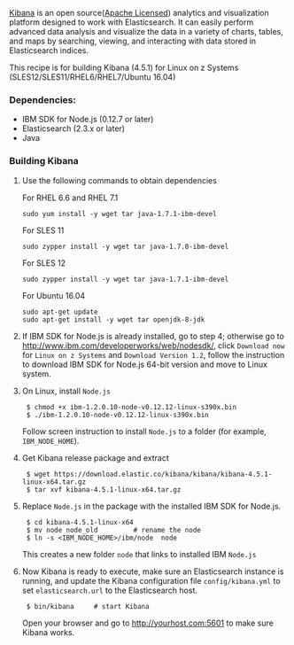 <!---PACKAGE:Kibana--->
<!---DISTRO:RHEL 6.6:4.5.1--->
<!---DISTRO:RHEL 7.1:4.5.1--->
<!---DISTRO:SLES 11:4.5.1--->
<!---DISTRO:SLES 12:4.5.1--->

[Kibana](https://www.elastic.co/downloads/kibana) is an open source([Apache Licensed](https://github.com/elastic/kibana/blob/master/LICENSE.md)) analytics and visualization platform designed to work with Elasticsearch. It can easily perform advanced data analysis and visualize the data in a variety of charts, tables, and maps by searching, viewing, and interacting with data stored in Elasticsearch indices.

This recipe is for building Kibana (4.5.1) for Linux on z Systems (SLES12/SLES11/RHEL6/RHEL7/Ubuntu 16.04)

### Dependencies:
   - IBM SDK for Node.js (0.12.7 or later)
   - Elasticsearch (2.3.x or later)
   - Java


### Building Kibana

1. Use the following commands to obtain dependencies

    For RHEL 6.6 and RHEL 7.1
    ```shell
    sudo yum install -y wget tar java-1.7.1-ibm-devel
    ```
    For SLES 11
    ```shell
    sudo zypper install -y wget tar java-1.7.0-ibm-devel
    ```
    For SLES 12
    ```shell
    sudo zypper install -y wget tar java-1.7.1-ibm-devel
    ```
    For Ubuntu 16.04
    ```shell
	sudo apt-get update
    sudo apt-get install -y wget tar openjdk-8-jdk
    ```

2. If IBM SDK for Node.js is already installed, go to step 4; otherwise go to http://www.ibm.com/developerworks/web/nodesdk/, click `Download now` for `Linux on z Systems` and `Download Version 1.2`, follow the instruction to download IBM SDK for Node.js 64-bit version and move to Linux system.

3. On Linux, install `Node.js`

        $ chmod +x ibm-1.2.0.10-node-v0.12.12-linux-s390x.bin
        $ ./ibm-1.2.0.10-node-v0.12.12-linux-s390x.bin

     Follow screen instruction to install `Node.js` to a folder (for example, `IBM_NODE_HOME`).

4. Get Kibana release package and extract

        $ wget https://download.elastic.co/kibana/kibana/kibana-4.5.1-linux-x64.tar.gz
        $ tar xvf kibana-4.5.1-linux-x64.tar.gz
  
5. Replace `Node.js` in the package with the installed IBM SDK for Node.js.

        $ cd kibana-4.5.1-linux-x64
        $ mv node node_old         # rename the node
        $ ln -s <IBM_NODE_HOME>/ibm/node  node

   This creates a new folder `node` that links to installed IBM `Node.js`


5. Now Kibana is ready to execute, make sure an Elasticsearch instance is running, and update the Kibana configuration file `config/kibana.yml`  to set `elasticsearch.url` to the Elasticsearch host.

        $ bin/kibana     # start Kibana
    Open your browser and go to http://yourhost.com:5601 to make sure Kibana works.


